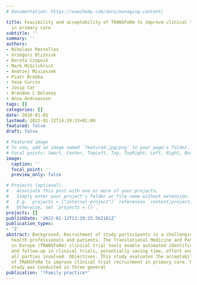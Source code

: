 ```yaml
---
# Documentation: https://wowchemy.com/docs/managing-content/

title: Feasibility and acceptability of TRANSFoRm to improve clinical trial recruitment
  in primary care
subtitle: ''
summary: ''
authors:
- Nikolaos Mastellos
- Grzegorz Bliźniuk
- Dorota Czopnik
- Mark McGilchrist
- Andrzej Misiaszek
- Piotr Bródka
- Vasa Curcin
- Josip Car
- Brendan C Delaney
- Anna Andreasson
tags: []
categories: []
date: 2016-01-01
lastmod: 2022-01-12T14:29:23+01:00
featured: false
draft: false

# Featured image
# To use, add an image named `featured.jpg/png` to your page's folder.
# Focal points: Smart, Center, TopLeft, Top, TopRight, Left, Right, BottomLeft, Bottom, BottomRight.
image:
  caption: ''
  focal_point: ''
  preview_only: false

# Projects (optional).
#   Associate this post with one or more of your projects.
#   Simply enter your project's folder or file name without extension.
#   E.g. `projects = ["internal-project"]` references `content/project/deep-learning/index.md`.
#   Otherwise, set `projects = []`.
projects: []
publishDate: '2022-01-12T13:29:23.562161Z'
publication_types:
- '2'
abstract: Background. Recruitment of study participants is a challenging process for
  health professionals and patients. The Translational Medicine and Patient Safety
  in Europe (TRANSFoRm) clinical trial tools enable automated identification, recruitment
  and follow-up in clinical trials, potentially saving time, effort and costs for
  all parties involved. Objectives. This study evaluates the acceptability and feasibility
  of TRANSFoRm to improve clinical trial recruitment in primary care. Methods. A feasibility
  study was conducted in three general
publication: '*Family practice*'
---
```

